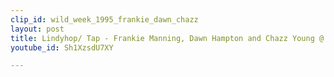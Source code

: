 ```yaml
---
clip_id: wild_week_1995_frankie_dawn_chazz
layout: post
title: Lindyhop/ Tap - Frankie Manning, Dawn Hampton and Chazz Young @ Wild Week 1995
youtube_id: Sh1XzsdU7XY

---
```


